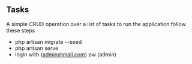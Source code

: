 ## Tasks

A simple CRUD operation over a list of tasks to run the application follow these steps

- php artisan migrate --seed
- php artisan serve
- login with (admin@mail.com) pw (admin)
